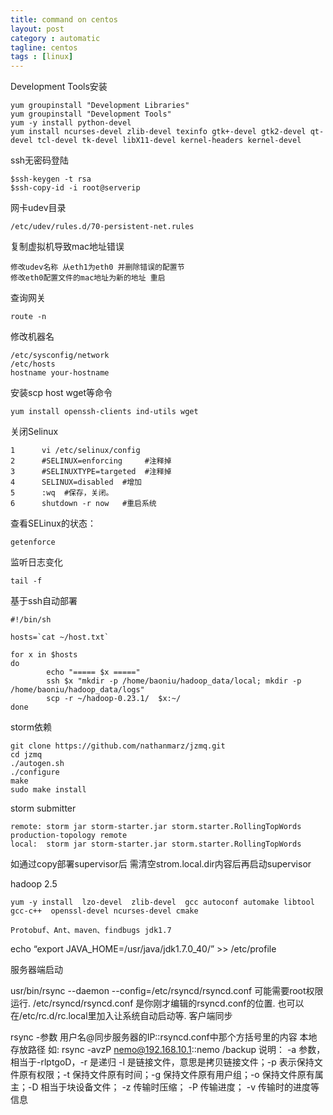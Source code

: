 ```yaml
---
title: command on centos
layout: post
category : automatic
tagline: centos
tags : [linux]
---
```


Development Tools安装

	yum groupinstall "Development Libraries"
	yum groupinstall "Development Tools"
	yum -y install python-devel
	yum install ncurses-devel zlib-devel texinfo gtk+-devel gtk2-devel qt-devel tcl-devel tk-devel libX11-devel kernel-headers kernel-devel

ssh无密码登陆

	$ssh-keygen -t rsa
	$ssh-copy-id -i root@serverip

网卡udev目录

	/etc/udev/rules.d/70-persistent-net.rules 

复制虚拟机导致mac地址错误

	修改udev名称 从eth1为eth0 并删除错误的配置节
	修改eth0配置文件的mac地址为新的地址 重启

查询网关

	route -n

修改机器名
	
	/etc/sysconfig/network
	/etc/hosts
	hostname your-hostname

安装scp host wget等命令

	yum install openssh-clients ind-utils wget

关闭Selinux

	1      vi /etc/selinux/config
	2      #SELINUX=enforcing     #注释掉
	3      #SELINUXTYPE=targeted  #注释掉
	4      SELINUX=disabled  #增加
	5      :wq  #保存，关闭。
	6      shutdown -r now   #重启系统

查看SELinux的状态：

	getenforce

监听日志变化
	
	tail -f

基于ssh自动部署

	#!/bin/sh
	
	hosts=`cat ~/host.txt`
	 
	for x in $hosts
	do
	        echo "===== $x ====="
	        ssh $x "mkdir -p /home/baoniu/hadoop_data/local; mkdir -p /home/baoniu/hadoop_data/logs"
	        scp -r ~/hadoop-0.23.1/  $x:~/
	done

storm依赖

	git clone https://github.com/nathanmarz/jzmq.git
	cd jzmq
	./autogen.sh
	./configure
	make
	sudo make install

storm submitter

	remote: storm jar storm-starter.jar storm.starter.RollingTopWords production-topology remote
	local:  storm jar storm-starter.jar storm.starter.RollingTopWords

如通过copy部署supervisor后 需清空strom.local.dir内容后再启动supervisor

hadoop 2.5

	yum -y install  lzo-devel  zlib-devel  gcc autoconf automake libtool gcc-c++  openssl-devel ncurses-devel cmake

	Protobuf、Ant、maven、findbugs jdk1.7

echo “export JAVA_HOME=/usr/java/jdk1.7.0_40/” >> /etc/profile

服务器端启动

usr/bin/rsync --daemon --config=/etc/rsyncd/rsyncd.conf
可能需要root权限运行.
/etc/rsyncd/rsyncd.conf 是你刚才编辑的rsyncd.conf的位置.
也可以在/etc/rc.d/rc.local里加入让系统自动启动等.
客户端同步

rsync -参数 用户名@同步服务器的IP::rsyncd.conf中那个方括号里的内容 本地存放路径 如:
rsync -avzP nemo@192.168.10.1::nemo /backup
说明：
-a 参数，相当于-rlptgoD，-r 是递归 -l 是链接文件，意思是拷贝链接文件；-p 表示保持文件原有权限；-t 保持文件原有时间；-g 保持文件原有用户组；-o 保持文件原有属主；-D 相当于块设备文件；
-z 传输时压缩；
-P 传输进度；
-v 传输时的进度等信息